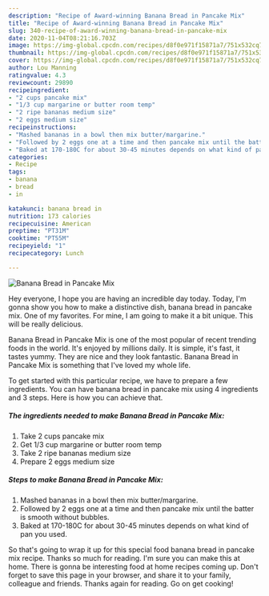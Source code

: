 ```yaml
---
description: "Recipe of Award-winning Banana Bread in Pancake Mix"
title: "Recipe of Award-winning Banana Bread in Pancake Mix"
slug: 340-recipe-of-award-winning-banana-bread-in-pancake-mix
date: 2020-11-04T08:21:16.703Z
image: https://img-global.cpcdn.com/recipes/d8f0e971f15871a7/751x532cq70/banana-bread-in-pancake-mix-recipe-main-photo.jpg
thumbnail: https://img-global.cpcdn.com/recipes/d8f0e971f15871a7/751x532cq70/banana-bread-in-pancake-mix-recipe-main-photo.jpg
cover: https://img-global.cpcdn.com/recipes/d8f0e971f15871a7/751x532cq70/banana-bread-in-pancake-mix-recipe-main-photo.jpg
author: Lou Manning
ratingvalue: 4.3
reviewcount: 29890
recipeingredient:
- "2 cups pancake mix"
- "1/3 cup margarine or butter room temp"
- "2 ripe bananas medium size"
- "2 eggs medium size"
recipeinstructions:
- "Mashed bananas in a bowl then mix butter/margarine."
- "Followed by 2 eggs one at a time and then pancake mix until the batter is smooth without bubbles."
- "Baked at 170-180C for about 30-45 minutes depends on what kind of pan you used."
categories:
- Recipe
tags:
- banana
- bread
- in

katakunci: banana bread in 
nutrition: 173 calories
recipecuisine: American
preptime: "PT31M"
cooktime: "PT55M"
recipeyield: "1"
recipecategory: Lunch

---
```



![Banana Bread in Pancake Mix](https://img-global.cpcdn.com/recipes/d8f0e971f15871a7/751x532cq70/banana-bread-in-pancake-mix-recipe-main-photo.jpg)

Hey everyone, I hope you are having an incredible day today. Today, I'm gonna show you how to make a distinctive dish, banana bread in pancake mix. One of my favorites. For mine, I am going to make it a bit unique. This will be really delicious.



Banana Bread in Pancake Mix is one of the most popular of recent trending foods in the world. It's enjoyed by millions daily. It is simple, it's fast, it tastes yummy. They are nice and they look fantastic. Banana Bread in Pancake Mix is something that I've loved my whole life.


To get started with this particular recipe, we have to prepare a few ingredients. You can have banana bread in pancake mix using 4 ingredients and 3 steps. Here is how you can achieve that.

<!--inarticleads1-->

##### The ingredients needed to make Banana Bread in Pancake Mix:

1. Take 2 cups pancake mix
1. Get 1/3 cup margarine or butter room temp
1. Take 2 ripe bananas medium size
1. Prepare 2 eggs medium size




<!--inarticleads2-->

##### Steps to make Banana Bread in Pancake Mix:

1. Mashed bananas in a bowl then mix butter/margarine.
1. Followed by 2 eggs one at a time and then pancake mix until the batter is smooth without bubbles.
1. Baked at 170-180C for about 30-45 minutes depends on what kind of pan you used.




So that's going to wrap it up for this special food banana bread in pancake mix recipe. Thanks so much for reading. I'm sure you can make this at home. There is gonna be interesting food at home recipes coming up. Don't forget to save this page in your browser, and share it to your family, colleague and friends. Thanks again for reading. Go on get cooking!
